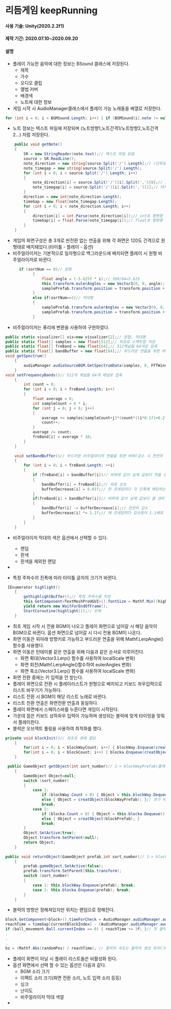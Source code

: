 # 리듬게임 keepRunning

#### 사용 기술: Unity(2020.2.2f1)

#### 제작 기간: 2020.07.10~2020.09.20

#### 설명
- 플레이 가능한 음악에 대한 정보는 BSound 클래스에 저장된다.
  - 제목
  - 가수
  - 오디오 클립
  - 앨범 커버
  - 배경색
  - 노트에 대한 정보
- 게임 시작 시 AudioManager클래스에서 플레이 가능 노래들을 배열로 저장한다.

```C#
for (int i = 0; i < BGMSound.Length; i++) { if (BGMSound[i].note != null) BGMSound[i].getNote(); }
```

- 노트 정보는 텍스트 파일에 저장되며 (노트방향1,노트간격1/노트방향2,노트간격2...) 처럼 저장된다.
```C#
    public void getNote()
    {
        SR = new StringReader(note.text);// 텍스트 파일 읽음
        source = SR.ReadLine();
        note_direction = new string[source.Split('/').Length];// /단위로 나눈 후 그 갯수 만큼 동적 할당
        note_timegap = new string[source.Split('/').Length];
        for (int i = 0; i < source.Split('/').Length; i++)
        {
            note_direction[i] = source.Split('/')[i].Split(',')[0];// ,를 기준으로 나눈 문자열의 첫번째 요소를 노트 방향에 저장
            note_timegap[i] = source.Split('/')[i].Split(',')[1];// 마지막 요소를 노트 간격에 저장
        }
        direction = new int[note_direction.Length];
        timeGap = new float[note_timegap.Length];
        for (int i = 0; i < note_direction.Length; i++)
        {
            direction[i] = int.Parse(note_direction[i]);// int로 형변환 후 저장(위 반복문이랑 합치기 가능)
            timeGap[i] = float.Parse(note_timegap[i]);// float로 형변환 후 저장
        }
    }
```

- 게임의 화면구성은 총 3개로 씬전환 없는 연출을 위해 각 화면은 120도 간격으로 원 형태로 배치돼있다.(타이틀 - 플레이 - 옵션)
- 비주얼라이저는 기본적으로 일자형으로 백그라운드에 배치되면 플레이 시 원형 비주얼라이저로 바뀐다.
```C#
      if (sortNum == 0)// 원형
            {
                float angle = (-5.625f * i);// 360/64=5.625
                this.transform.eulerAngles = new Vector3(0, 0, angle);
                samplePrefab.transform.position = transform.position + (Vector3.down * halfRad);
            }
            else if(sortNum==1)// 막대형
            {
                samplePrefab.transform.eulerAngles = new Vector3(0, 0, 180);
                samplePrefab.transform.position = transform.position + new Vector3(i - 32, 0, 0) * 0.3f - new Vector3(0, 5, 0);
            }

```

- 비주얼라이저는 퓨리에 변환을 사용하여 구현하였다.
```C#
public static visualizer[] vis=new visualizer[2];// 원형, 막대형
public static float[] samples = new float[512];// 최초로 스팩트럼 저장
public static float[] freBand = new float[64];// 512채널을 64개로 압축 
public static float[] bandBuffer = new float[64];// 부드러운 연출을 위한 버퍼
void getSpectrum()
    {
        audioManager.audioSourceBGM.GetSpectrumData(samples, 0, FFTWindow.Blackman);// 오디오에 대한 스팩트럼을 sample배열에 저장
    }
void setFrequencyBands()// 512개 채널을 64개 채널로 압축
    {
        int count = 0;
        for (int i = 0; i < freBand.Length; i++)
        {
            float average = 0;
            int sampleCount = 6 * i;
            for (int j = 0; j < 6; j++)
            {
                average += samples[sampleCount+j]*(count*((i*0.1f)+0.2f));// 한 채널당 6개의 오리지널 채널의 평균값을 가짐
                count++;
            }
            average /= count;
            freBand[i] = average * 10;
        }
    }
    
    void setBandBuffer()// 부드러운 비주얼라이저 연출을 위한 버퍼(감소 시 천천히 감소)
    {
        for (int i = 0; i < freBand.Length; ++i)
        {
            if (freBand[i] > bandBuffer[i])// 버퍼에 값이 실제 값보다 작을 경우
            {
                bandBuffer[i] = freBand[i];// 바로 상승
                bufferDecrease[i] = 0.01f;// 한 프레임마다 각 진폭에 해당하는 막대들의 최초 감소량
            }
            if(freBand[i] < bandBuffer[i])// 버퍼에 값이 실제 값보다 클 경우
            {
                bandBuffer[i] -= bufferDecrease[i];// 천천히 감소
                bufferDecrease[i] *= 1.1f;// 매 프레임마다 감소량이 1.1배로 커짐
            }
        }
    }
```
- 비주얼라이저 막대의 색은 옵션에서 선택할 수 있다.
  - 랜덤
  - 흰색
  - 흰색을 제외한 랜덤
  
- 

- 특정 주파수의 진폭에 따라 타이틀 글자의 크기가 바뀐다.
```C#
 IEnumerator highlight()
    {
        gethighlightBuffer();// 특정 주파수를 저장
        this.GetComponent<TextMeshProUGUI>().fontSize = Mathf.Min((highlightBuffer) + 20f, 22);// 최대 크기가 22이고 크기가 가변적
        yield return new WaitForEndOfFrame();
        StartCoroutine(highlight());// 반복
    }

```
- 최초 게임 시작 시 전용 BGM이 나오고 플레이 화면으로 넘어갈 시 해당 음악이 BGM으로 바뀐다. 옵션 화면으로 넘어갈 시 다시 전용 BGM이 나온다.
- 화면 이동은 위아래 방향키로 가능하고 부드러운 연출을 위해 Mathf.LerpAngle()함수를 사용했다.
- 화면 이동은 턴테이블 같은 연출을 위해 다음과 같은 순서로 이루어진다.
  - 화면 확대(Vector3.Lerp() 함수를 사용하여 localScale 변화)
  - 화면 회전(Mathf.LerpAngle()함수하여 eulerAngles 변화)
  - 화면 축소(Vector3.Lerp() 함수를 사용하여 localScale 변화)
- 화면 전환 중에는 키 입력을 안 받는다.
- 플레이 화면으로 전환 시 플레이리스트가 원형으로 배치되고 키보드 좌우입력으로 리스트 바꾸기가 가능하다.
- 리스트 전환 시 BGM이 해당 리스트 노래로 바뀐다.
- 리스트 전환 연출은 화면전환 연출과 동일하다.
- 플레이 화면에서 스페이스바를 누른다면 게임이 시작된다.
- 가운데 점은 키보드 상하좌우 입력이 가능하며 생성되는 블럭에 맞게 타이밍을 맞춰서 플레이한다.
- 블럭은 오브젝트 풀링을 사용하여 최적화를 했다.
```C#
private void blockInit()// 최초로 큐에 할당
    {
        for(int i = 0; i < blockWayCount; i++) { blockWay.Enqueue(creatObject(blockWayPrefab));}// 특정 개수만큼 큐에 할당
        for(int i = 0; i < blockCount; i++) { blocka.Enqueue(creatObject(blockPrefab)); }
    }

 public GameObject getObject(int sort_number)// 1-> blockWayPrefab(플레이어가 맞추어야 할 블럭의 예상 위치) 2-> blockPrefab(실제 움직이는 블럭)
    {
        GameObject Object=null;
        switch (sort_number)
        {
            case 1:
                if (blockWay.Count > 0) { Object = this.blockWay.Dequeue(); }// 큐가 비어있지 않다면
                else { Object = creatObject(blockWayPrefab); }// 큐가 비어있다면
                break;
            case 2:
                if (blocka.Count > 0) { Object = this.blocka.Dequeue(); }
                else { Object = creatObject(blockPrefab); }
                break;
        }
        Object.SetActive(true);
        Object.transform.SetParent(null);
        return Object;
    }
    
public void returnObject(GameObject prefab,int sort_number)// 1-> blockWayPrefab 2-> blockPrefab/ 큐에 반환
    {
        prefab.gameObject.SetActive(false);
        prefab.transform.SetParent(this.transform);
        switch (sort_number)
        {
            case 1: this.blockWay.Enqueue(prefab); break;
            case 2: this.blocka.Enqueue(prefab); break;
        }
    }

```
- 블럭의 방향은 정해져있지만 위치는 랜덤으로 정해진다.
```C#
block.GetComponent<block>().timeForCheck = AudioManager.audioManager.audioSourceBGM.time + sync;// 현재 플레이중인 음악의 경과 시간+ 싱크
reachTime = timeGap[currentBlockIndex] - (AudioManager.audioManager.audioSourceBGM.time + sync);// 블럭이 올바른 타이밍에 도달해야 하는 이동 시간
if (ball_movement.Ball.currentIndex == 0) { reachTime += 3f; }// 첫 블럭은 플레이어에게 3초의 준비시간을 준다.
.
.
.
bs = (Mathf.Abs(randomPos) / reachTime); // 블럭의 속도는 블럭의 생성 위치(거리)/이동 시간(시간)
```
- 플레이 화면이 아닐 시 플레이 리스트들은 비활성화 된다.
- 옵션 화면에서 선택 할 수 있는 옵션은 다음과 같다.
  - BGM 소리 크기
  - 이펙트 소리 크기(화면 전환 소리, 노트 입력 소리 등등)
  - 싱크
  - 난이도
  - 비주얼라이저 막대 색깔
- 
